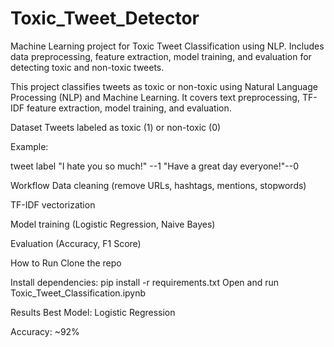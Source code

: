 # Toxic_Tweet_Detector
Machine Learning project for Toxic Tweet Classification using NLP. Includes data preprocessing, feature extraction, model training, and evaluation for detecting toxic and non-toxic tweets.

This project classifies tweets as toxic or non-toxic using Natural Language Processing (NLP) and Machine Learning.
It covers text preprocessing, TF-IDF feature extraction, model training, and evaluation.

Dataset
Tweets labeled as toxic (1) or non-toxic (0)

Example:

tweet	label
"I hate you so much!"	--1
"Have a great day everyone!"--0

Workflow
  Data cleaning (remove URLs, hashtags, mentions, stopwords)

  TF-IDF vectorization

  Model training (Logistic Regression, Naive Bayes)

  Evaluation (Accuracy, F1 Score)

How to Run
  Clone the repo

  Install dependencies:
    pip install -r requirements.txt
  Open and run Toxic_Tweet_Classification.ipynb

Results
Best Model: Logistic Regression

Accuracy: ~92%


